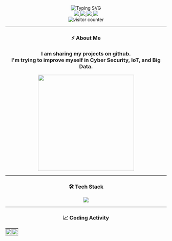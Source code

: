 <!-- Header Section with Animated Text -->
<div align="center">
  <img src="https://readme-typing-svg.demolab.com?font=Fira+Code&size=30&duration=3000&pause=1000&color=00FF00&center=true&vCenter=true&width=435&lines=Hi+%F0%9F%91%8B%2C+I'm+CihanEray;Cyber+Security;Internet+of+Things;Researcher" alt="Typing SVG" />
</div>

<!-- Social Links with Icons -->
<div align="center">
  <a href="https://linkedin.com/in/cihaneraybozkurt">
    <img src="https://custom-icon-badges.demolab.com/badge/LinkedIn-0A66C2?style=for-the-badge&logo=linkedin-white&logoColor=fff" />
  </a>
  <a href="https://www.hackerrank.com/profile/cihaneray">
    <img src="https://img.shields.io/badge/-Hackerrank-2EC866?style=for-the-badge&logo=HackerRank&logoColor=white" />
  </a>
  <a href="https://www.github.com/profile/cihaneray">
    <img src="https://img.shields.io/badge/GitHub-100000?style=for-the-badge&logo=github&logoColor=white" />
  </a>
  <a href="https://www.wix.com">
    <img src="https://img.shields.io/badge/Wix-000?style=for-the-badge&logo=wix&logoColor=white" />
  </a>
</div>

<!-- Visitor Counter -->
<div align="center">
  <img src="https://komarev.com/ghpvc/?username=cihaneray&label=Profile+Views&color=blueviolet&style=flat" alt="visitor counter"/>
</div>

---

<!-- About Me Section with Animated GIF -->
<div align="center">

<h3>⚡ About Me</h3>
<h3>I am sharing my projects on github. <br>
    I'm trying to improve myself in Cyber Security, IoT, and Big Data.</h3>
  
</div>
    <p align="center">
      <img src="https://media2.giphy.com/media/v1.Y2lkPTc5MGI3NjExc2YyYmI0bnM2MTZkY2VyaTM0MGttMmJiNGh6MjZha2EwdG8zdDE4NyZlcD12MV9pbnRlcm5hbF9naWZfYnlfaWQmY3Q9cw/KGp5qmTCmTDDgbHcl1/giphy.gif" width="300"/>
    </p>

---

<!-- Tech Stack Section with Animated Icons -->
<h3 align="center">🛠 Tech Stack</h3>
<p align="center">
  <img src="https://skillicons.dev/icons?i=python,c,cpp,cs,rust,java,aws,docker,kubernetes,postgres,mysql,sqlite,git,linux,bash,dynamodb,flask,unity&perline=9" />
</p>

---

<!-- GitHub Stats Section -->
<h3 align="center">📈 Coding Activity</h3>

<div align="center">
<table style="border-collapse: collapse;">
  <tr>
    <td align="center" style="padding: 0;">
      <a href="https://github.com/cihaneray">
        <img width="100%" src="https://github-readme-stats.vercel.app/api?username=cihaneray&show_icons=true&theme=nightowl" />
      </a>
    </td>
    <td align="center" style="padding: 0;">
      <a href="https://github.com/cihaneray">
        <img width="100%" src="https://github-readme-streak-stats.herokuapp.com?user=cihaneray&theme=nightowl" />
      </a>
    </td>
  </tr>
</table>
</div>
